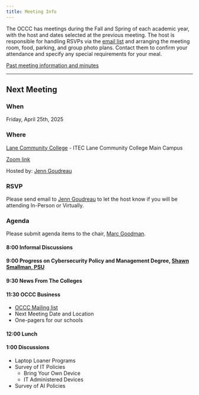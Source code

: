 ```yaml
---
title: Meeting Info
---
```


The OCCC has meetings during the Fall and Spring of each academic year, with the
host and dates selected at the previous meeting. The host is responsible for
handling RSVPs via the [email list](mailto:occc-group@pcc.edu)
and arranging the meeting room, food, parking,
and group photo plans. Contact them to confirm your attendance and specify any
special requirements for your meal.

[Past meeting information and minutes](past.md)

--------------------

## Next Meeting

### When

Friday, April 25th, 2025

### Where

[Lane Community College](https://maps.app.goo.gl/MbvP4v3jHvfj5Zfb8) - ITEC Lane Community College Main Campus

[Zoom link](tba)

Hosted by: [Jenn Goudreau](mailto:goudreauj@lanecc.edu)

### RSVP

Please send email to [Jenn Goudreau](mailto:goudreauj@lanecc.edu) to let the host know if you will be attending In-Person or Virtually.

### Agenda

Please submit agenda items to the chair, [Marc Goodman](mailto:marc.goodman@pcc.edu).

#### 8:00 Informal Discussions

#### 9:00 Progress on Cybersecurity Policy and Management Degree, [Shawn Smallman, PSU](https://www.pdx.edu/profile/shawn-smallman)

#### 9:30 News From The Colleges

#### 11:30 OCCC Business

* [OCCC Mailing list](mailto:occc-group@pcc.edu)
* Next Meeting Date and Location
* One-pagers for our schools

#### 12:00 Lunch

#### 1:00 Discussions

* Laptop Loaner Programs
* Survey of IT Policies
    - Bring Your Own Device
	- IT Administered Devices
* Survey of AI Policies
 

